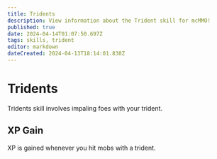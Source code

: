 ```yaml
---
title: Tridents
description: View information about the Trident skill for mcMMO!
published: true
date: 2024-04-14T01:07:50.697Z
tags: skills, trident
editor: markdown
dateCreated: 2024-04-13T18:14:01.830Z
---
```


# Tridents

Tridents skill involves impaling foes with your trident.

## XP Gain

XP is gained whenever you hit mobs with a trident.
